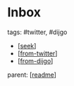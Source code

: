 # Inbox

tags: #twitter, #dijgo

- [[seek]]
- [[from-twitter]]
- [[from-dijgo]]


parent: [[readme]]

[//begin]: # "Autogenerated link references for markdown compatibility"
[seek]: seek "Seek"
[from-twitter]: from-twitter "From Twitter"
[from-dijgo]: from-dijgo "From Dijgo"
[readme]: ../readme "Bubbobne wiki"
[//end]: # "Autogenerated link references"